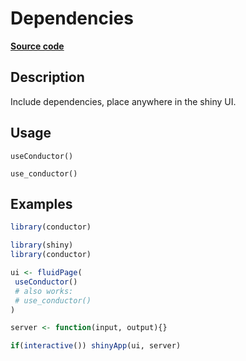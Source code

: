 
# Dependencies

[**Source code**](https://github.com/etiennebacher/conductor/tree/switch-altdoc/R/#L)

## Description

Include dependencies, place anywhere in the shiny UI.

## Usage

<pre><code class='language-R'>useConductor()

use_conductor()
</code></pre>

## Examples

``` r
library(conductor)

library(shiny)
library(conductor)

ui <- fluidPage(
 useConductor()
 # also works:
 # use_conductor()
)

server <- function(input, output){}

if(interactive()) shinyApp(ui, server)
```
